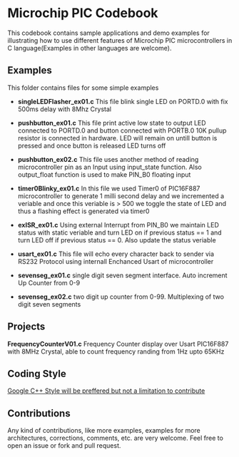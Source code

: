 # Microchip PIC Codebook
This codebook contains sample applications and demo examples for illustrating how to use different features of Microchip PIC microcontrollers in C language(Examples in other languages are welcome).


## Examples
This folder contains files for some simple examples
    
 * **singleLEDFlasher_ex01.c**
    This file blink single LED on PORTD.0 with fix 500ms delay with 8Mhz Crystal
 
 * **pushbutton_ex01.c**
    This file print active low state to output LED connected to PORTD.0 and button connected with PORTB.0
    10K pullup resistor is connected in hardware. LED will remain on untill button is pressed and once button
    is released LED turns off
 
 * **pushbutton_ex02.c** 
    This file uses another method of reading microcontroller pin as an Input using input_state function. Also output_float function is used to make PIN_B0 floating input

 * **timer0Blinky_ex01.c**
    In this file we used Timer0 of PIC16F887 microcontroller to generate 1 milli second delay and we incremented 
     a veriable and once this veriable is > 500 we toggle the state of LED and thus a flashing effect is generated 
    via timer0
    
 * **exISR_ex01.c**  Using external Interrupt from PIN_B0 we maintain LED status with static veriable and 
 turn LED on if previous status == 1 and turn LED off if previous status == 0. Also update the status veriable
 
 * **usart_ex01.c** This file will echo every character back to sender via RS232 Protocol using internall Enchanced Usart of microcontroller
 
 * **sevenseg_ex01.c** single digit seven segment interface. Auto increment Up Counter from 0-9
 
 * **sevenseg_ex02.c** two digit up counter from 0-99. Multiplexing of two digit seven segments
        
        
## Projects

**FrequencyCounterV01.c** Frequency Counter display over Usart PIC16F887 with 8MHz Crystal, able to count frequency randing from 1Hz upto 65KHz

## Coding Style


[Google C++ Style will be preffered but not a limitation to contribute](https://google.github.io/styleguide/cppguide.html#Self_contained_Headers)





## Contributions
Any kind of contributions, like more examples, examples for more architectures, corrections, comments, etc. are very welcome. Feel free to open an issue or fork and pull request.
